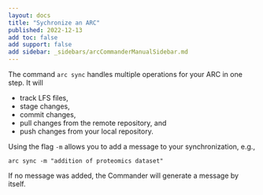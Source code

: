 ```yaml
---
layout: docs
title: "Sychronize an ARC"
published: 2022-12-13
add toc: false
add support: false
add sidebar: _sidebars/arcCommanderManualSidebar.md
---
```


The command `arc sync` handles multiple operations for your ARC in one step. It will

- track LFS files,
- stage changes,
- commit changes,
- pull changes from the remote repository, and
- push changes from your local repository. 

Using the flag `-m` allows you to add a message to your synchronization, e.g.,

```
arc sync -m "addition of proteomics dataset"
```
If no message was added, the Commander will generate a message by itself. 

<!-- TODO

Andrea: link to workaround / FAQ 
 -->

